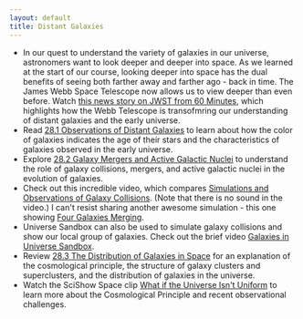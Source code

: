```yaml
---
layout: default
title: Distant Galaxies
---
```


- In our quest to understand the variety of galaxies in our universe, astronomers want to look deeper and deeper into space. As we learned at the start of our course, looking deeper into space has the dual benefits of seeing both farther away and farther ago - back in time. The James Webb Space Telescope now allows us to view deeper than even before. Watch [this news story on JWST from 60 Minutes](https://youtu.be/dC1-qgR7YO0?si=x7rggc7m20lmomQM), which highlights how the Webb Telescope is transofmring our understanding of distant galaxies and the early universe. 
- Read [28.1 Observations of Distant Galaxies](https://openstax.org/books/astronomy-2e/pages/28-1-observations-of-distant-galaxies) to learn about how the color of galaxies indicates the age of their stars and the characteristics of galaxies observed in the early universe.
- Explore [28.2 Galaxy Mergers and Active Galactic Nuclei](https://openstax.org/books/astronomy-2e/pages/28-2-galaxy-mergers-and-active-galactic-nuclei) to understand the role of galaxy collisions, mergers, and active galactic nuclei in the evolution of galaxies.
- Check out this incredible video, which compares [Simulations and Observations of Galaxy Collisions](https://youtu.be/C0XNyTp5brM?si=HRwxKNRwu6rlzJkR). (Note that there is no sound in the video.) I can't resist sharing another awesome simulation - this one showing [Four Galaxies Merging](https://youtu.be/YCbIjZEtmcY?si=JLfBxOTCQvSzGiZk).
- Universe Sandbox can also be used to simulate galaxy collisions and show our local group of galaxies. Check out the brief video [Galaxies in Universe Sandbox](https://youtu.be/vkjFdiQItXQ).
- Review [28.3 The Distribution of Galaxies in Space](https://openstax.org/books/astronomy-2e/pages/28-3-the-distribution-of-galaxies-in-space) for an explanation of the cosmological principle, the structure of galaxy clusters and superclusters, and the distribution of galaxies in the universe.
- Watch the SciShow Space clip [What if the Universe Isn't Uniform](https://youtu.be/YGVW4BaA0qA?si=ZJ1Fbcb62NCUFjGW) to learn more about the Cosmological Principle and recent observational challenges. 
